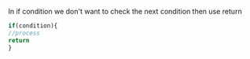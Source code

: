 In if condition we don't want to check the next condition then use return
```js
if(condition){
//process
return 
}
```